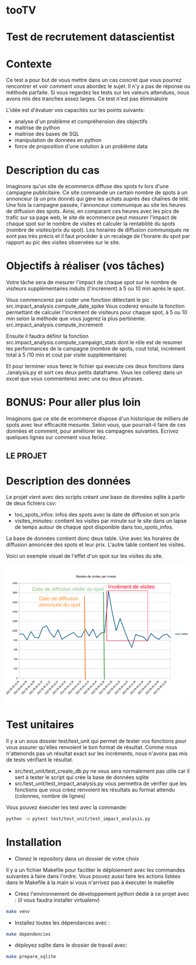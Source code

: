 # tooTV
# Test de recrutement datascientist 


# Contexte

Ce test a pour but de vous mettre dans un cas concret que vous pourrez rencontrer
et voir comment vous abordez le sujet. Il n'y a pas de réponse ou méthode parfaite.
Si vous regardez les tests sur les valeurs attendues, nous avons mis des tranches 
assez larges. Ce test n'est pas éliminatoire

L'idée est d'évaluer vos capacités sur les points suivants:
- analyse d'un problème et compréhension des objectifs 
- maitrise de python
- maitrise des bases de SQL
- manipulation de données en python
- force de proposition d'une solution à un problème data

# Description du cas
Imaginons qu'un site de ecommerce diffuse des spots tv lors d'une campagne publicitaire.
Ce site commande un certain nombre de spots à un annonceur (à un prix donné) qui gère les achats
auprès des chaînes de télé.
Une fois la campagne passée, l'annonceur communique au site les heures de diffusion des spots.
Ainsi, en comparant ces heures avec les pics de trafic sur sa page web, le site de
ecommerce peut mesurer l'impact de chaque spot sur le nombre de visites et calculer
la rentabilité du spots (nombre de visites/prix du spot).
Les horaires de diffusion communiqués ne sont pas très précis et il faut procéder à
un recalage de l'horaire du spot par rapport au pic des visites observées sur le site.

# Objectifs à réaliser (vos tâches)

Votre tâche sera de mesurer l'impact de chaque spot sur le nombre de visiteurs supplémentaires
induits (l'incrément) à 5 ou 10 min après le spot.

Vous commencerez par coder une fonction détectant le pic : src.impact_analysis.compute_date_spike
Vous coderez ensuite la fonction permettant de calculer l'incrément de visiteurs
pour chaque spot, à 5 ou 10 min selon la méthode que vous jugerez la plus pertinente: src.impact_analysis.compute_increment

Ensuite il faudra définir la fonction src.impact_analysis.compute_campaign_stats dont le rôle est de resumer
les performances de la campagne (nombre de spots, cout total, incrément total à 5 /10 min et cout par visite supplémentaire)

Et pour terminer vous ferez le fichier qui execute ces deux fonctions dans ./analysis.py et sort
ces deux petits dataframe. Vous les collerez dans un excel que vous commenterez avec une ou deux phrases.

# BONUS: Pour aller plus loin 
Imaginons que ce site de ecommerce dispose d'un historique de milliers de spots avec leur efficacité
mesurée. Selon vous, que pourrait-il faire de ces données et comment, pour améliorer les campagnes suivantes.
Ecrivez quelques lignes sur comment vous feriez.


## LE PROJET

# Description des données

Le projet vient avec des scripts créant une base de données sqlite à partir de deux fichiers csv:
- too_spots_infos: infos des spots avec la date de diffusion et son prix
- visites_minutes: contient les visites par minute sur le site dans un lapse de temps 
autour de chaque spot disponible dans too_spots_infos.

La base de données contient donc deux table. Une avec les horaires de diffusion annoncée des spots et leur prix.
L'autre table contient les visites. 

Voici un exemple visuel de l'effet d'un spot sur les visites du site.


![Exemple visuel d'impact de spot](https://github.com/tooData/tooTV/blob/main/docs/tv.png?raw=true)

# Test unitaires

Il y a un sous dossier test/test_unit qui permet de tester vos fonctions pour vous 
assurer qu'elles renvoient le bon format de résultat. Comme nous n'attenonds pas
un résultat exact sur les incréments, nous n'avons pas mis de tests vérifiant le résultat.
- src/test_unit/test_create_db.py ne vous sera normalement pas utile car il sert à 
tester le script qui crée la base de données sqlite
- src/test_unit/test_impact_analysis.py vous permettra de vérifier que les fonctions que vous créez
renvoient les résultats au format attendu (colonnes, nombre de lignes)

Vous pouvez éxecuter les test avec la commande:
``` bash
python -m pytest test/test_unit/test_impact_analysis.py
```

# Installation
- Clonez le repository dans un dossier de votre choix

Il y a un fichier Makefile pour faciliter le déploiement avec les commandes suivantes à faire dans l'ordre.
Vous pouvez aussi faire les actions listées dans le Makefile à la main si vous n'arrivez pas à
éxecuter le makefile

- Créez l'environnement de développement python dédié à ce projet avec :
(il vous faudra installer virtualenv)
``` bash
make venv
```

- Installez toutes les dépendances avec :
``` bash
make dependencies
```

- déployez sqlite dans le dossier de travail avec:
``` bash
make prepare_sqlite
```









